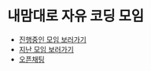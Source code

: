 # 내맘대로 자유 코딩 모임

- [진행중인 모임 보러가기](https://github.com/limlimlim-study/free-coding-community/issues)  
- [지난 모임 보러가기](https://github.com/limlimlim-study/free-coding-community/issues?q=is%3Aissue+is%3Aclosed)
- [오픈채팅](https://open.kakao.com/o/gqEyybub)
